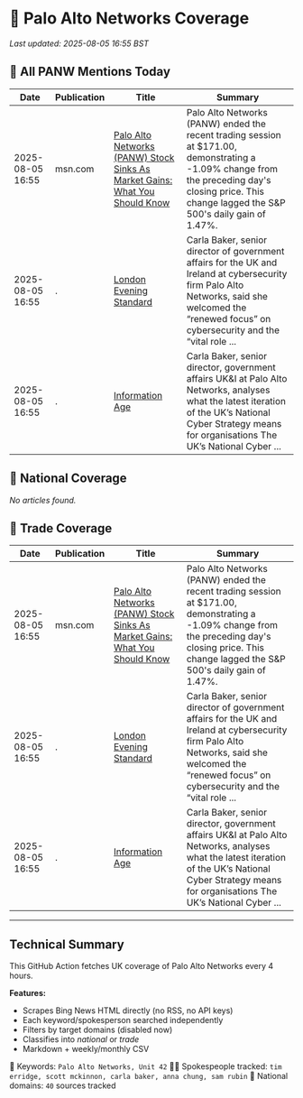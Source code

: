 # 🔐 Palo Alto Networks Coverage

_Last updated: 2025-08-05 16:55 BST_

## 📌 All PANW Mentions Today

| Date | Publication | Title | Summary |
|------|-------------|--------|---------|
| 2025-08-05 16:55 | msn.com | [Palo Alto Networks (PANW) Stock Sinks As Market Gains: What You Should Know](https://www.msn.com/en-us/money/topstocks/palo-alto-networks-panw-stock-sinks-as-market-gains-what-you-should-know/ar-AA1JTTfU?ocid=BingNewsVerp) | Palo Alto Networks (PANW) ended the recent trading session at $171.00, demonstrating a -1.09% change from the preceding day's closing price. This change lagged the S&P 500's daily gain of 1.47%. |
| 2025-08-05 16:55 | . | [London Evening Standard](/news/search?q=site%3awww.standard.co.uk&FORM=NWBCLM) | Carla Baker, senior director of government affairs for the UK and Ireland at cybersecurity firm Palo Alto Networks, said she welcomed the “renewed focus” on cybersecurity and the “vital role ... |
| 2025-08-05 16:55 | . | [Information Age](/news/search?q=site%3awww.information-age.com&FORM=NWBCLM) | Carla Baker, senior director, government affairs UK&I at Palo Alto Networks, analyses what the latest iteration of the UK’s National Cyber Strategy means for organisations The UK’s National Cyber ... |

## 📰 National Coverage

_No articles found._

## 📘 Trade Coverage

| Date | Publication | Title | Summary |
|------|-------------|--------|---------|
| 2025-08-05 16:55 | msn.com | [Palo Alto Networks (PANW) Stock Sinks As Market Gains: What You Should Know](https://www.msn.com/en-us/money/topstocks/palo-alto-networks-panw-stock-sinks-as-market-gains-what-you-should-know/ar-AA1JTTfU?ocid=BingNewsVerp) | Palo Alto Networks (PANW) ended the recent trading session at $171.00, demonstrating a -1.09% change from the preceding day's closing price. This change lagged the S&P 500's daily gain of 1.47%. |
| 2025-08-05 16:55 | . | [London Evening Standard](/news/search?q=site%3awww.standard.co.uk&FORM=NWBCLM) | Carla Baker, senior director of government affairs for the UK and Ireland at cybersecurity firm Palo Alto Networks, said she welcomed the “renewed focus” on cybersecurity and the “vital role ... |
| 2025-08-05 16:55 | . | [Information Age](/news/search?q=site%3awww.information-age.com&FORM=NWBCLM) | Carla Baker, senior director, government affairs UK&I at Palo Alto Networks, analyses what the latest iteration of the UK’s National Cyber Strategy means for organisations The UK’s National Cyber ... |


---

## Technical Summary

This GitHub Action fetches UK coverage of Palo Alto Networks every 4 hours.

**Features:**
- Scrapes Bing News HTML directly (no RSS, no API keys)
- Each keyword/spokesperson searched independently
- Filters by target domains (disabled now)
- Classifies into _national_ or _trade_
- Markdown + weekly/monthly CSV

📌 Keywords: `Palo Alto Networks, Unit 42`
🧑‍💼 Spokespeople tracked: `tim erridge, scott mckinnon, carla baker, anna chung, sam rubin`
📰 National domains: `40` sources tracked

